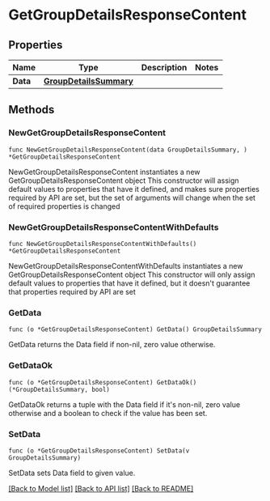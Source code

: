 # GetGroupDetailsResponseContent

## Properties

Name | Type | Description | Notes
------------ | ------------- | ------------- | -------------
**Data** | [**GroupDetailsSummary**](GroupDetailsSummary.md) |  | 

## Methods

### NewGetGroupDetailsResponseContent

`func NewGetGroupDetailsResponseContent(data GroupDetailsSummary, ) *GetGroupDetailsResponseContent`

NewGetGroupDetailsResponseContent instantiates a new GetGroupDetailsResponseContent object
This constructor will assign default values to properties that have it defined,
and makes sure properties required by API are set, but the set of arguments
will change when the set of required properties is changed

### NewGetGroupDetailsResponseContentWithDefaults

`func NewGetGroupDetailsResponseContentWithDefaults() *GetGroupDetailsResponseContent`

NewGetGroupDetailsResponseContentWithDefaults instantiates a new GetGroupDetailsResponseContent object
This constructor will only assign default values to properties that have it defined,
but it doesn't guarantee that properties required by API are set

### GetData

`func (o *GetGroupDetailsResponseContent) GetData() GroupDetailsSummary`

GetData returns the Data field if non-nil, zero value otherwise.

### GetDataOk

`func (o *GetGroupDetailsResponseContent) GetDataOk() (*GroupDetailsSummary, bool)`

GetDataOk returns a tuple with the Data field if it's non-nil, zero value otherwise
and a boolean to check if the value has been set.

### SetData

`func (o *GetGroupDetailsResponseContent) SetData(v GroupDetailsSummary)`

SetData sets Data field to given value.



[[Back to Model list]](../README.md#documentation-for-models) [[Back to API list]](../README.md#documentation-for-api-endpoints) [[Back to README]](../README.md)


